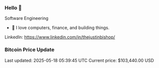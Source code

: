 ### Hello 🤙  

Software Engineering

- 🔭 I love computers, finance, and building things.
  
LinkedIn: https://www.linkedin.com/in/thejustinbishop/  














































































































































































































































### Bitcoin Price Update
Last updated: 2025-05-18 05:39:45 UTC
Current price: $103,440.00 USD
